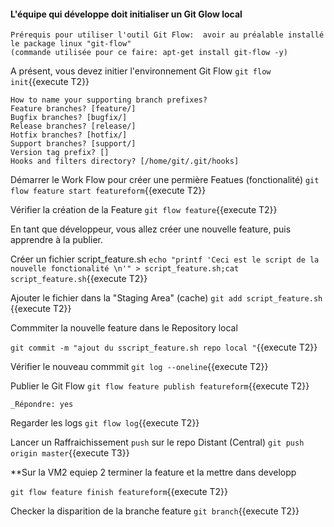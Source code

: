 #### L'équipe qui développe doit initialiser un Git Glow local
 ```
Prérequis pour utiliser l'outil Git Flow:  avoir au préalable installé le package linux "git-flow" 
(commande utilisée pour ce faire: apt-get install git-flow -y)
 ``` 
 
A présent,  vous devez initier l'environnement Git Flow
 `git flow init`{{execute T2}}
 
 ```
How to name your supporting branch prefixes?
Feature branches? [feature/]
Bugfix branches? [bugfix/]
Release branches? [release/]
Hotfix branches? [hotfix/]
Support branches? [support/]
Version tag prefix? []
Hooks and filters directory? [/home/git/.git/hooks]
 ``` 
 
 Démarrer le Work Flow pour créer une permière Featues  (fonctionalité)
 `git flow feature start featureform`{{execute T2}}
 
 Vérifier la création de la Feature
 `git flow feature`{{execute T2}}

En tant que développeur, vous allez créer une nouvelle feature, puis apprendre à la publier. 

 Créer un fichier script_feature.sh
 `echo "printf 'Ceci est le script de la nouvelle fonctionalité \n'" > script_feature.sh;cat script_feature.sh`{{execute T2}}
 
 Ajouter le fichier dans la "Staging Area" (cache)
 `git add script_feature.sh `{{execute T2}}
 
 Commmiter la nouvelle feature dans le Repository local 
 
 `git commit -m "ajout du sscript_feature.sh repo local "`{{execute T2}}
   
 Vérifier le nouveau commmit
 `git log --oneline`{{execute T2}}
 
 Publier le Git Flow 
 `git flow feature publish featureform`{{execute T2}}
 
 ```
 _Répondre: yes
  ```
 
 Regarder les logs 
 `git flow log`{{execute T2}}
 






  
  Lancer un Raffraichissement `push` sur le repo Distant (Central)
   `git push origin master`{{execute T3}}
  
  **Sur la VM2 equiep 2  terminer la feature et la mettre dans developp 
  
 `git flow feature finish featureform`{{execute T2}}
 
 Checker la disparition de la branche feature
  `git branch`{{execute T2}}
 
